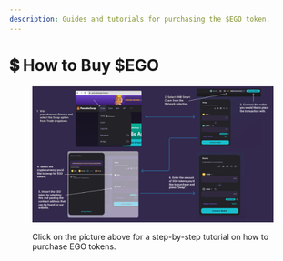 ```yaml
---
description: Guides and tutorials for purchasing the $EGO token.
---
```


# 💲 How to Buy $EGO

<figure><img src="../.gitbook/assets/How to Buy EGO.png" alt=""><figcaption><p>Click on the picture above for a step-by-step tutorial on how to purchase EGO tokens.</p></figcaption></figure>
